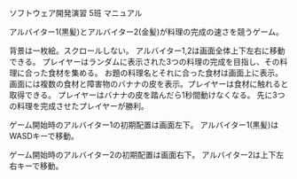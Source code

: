 ソフトウェア開発演習 5班 マニュアル

アルバイター1(黒髪)とアルバイター2(金髪)が料理の完成の速さを競うゲーム。

背景は一枚絵。スクロールしない。
アルバイター1,2は画面全体上下左右に移動できる。
プレイヤーはランダムに表示された3つの料理の完成を目指し、その料理に合った食材を集める。
お題の料理名とそれに合った食材は画面上に表示。
画面には複数の食材と障害物のバナナの皮を表示。プレイヤーは食材に触れると取得できる。
プレイヤーはバナナの皮を踏んだら1秒間動けなくなる。
先に3つの料理を完成させたプレイヤーが勝利。

ゲーム開始時のアルバイター1の初期配置は画面左下。
アルバイター1(黒髪)はWASDキーで移動。

ゲーム開始時のアルバイター2の初期配置は画面右下。
アルバイター2は上下左右キーで移動。


